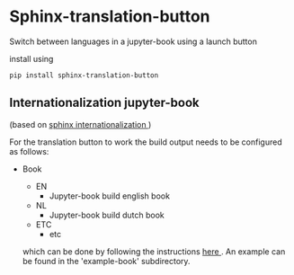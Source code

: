 # Sphinx-translation-button 
Switch between languages in a jupyter-book using a launch button

install using 

```
pip install sphinx-translation-button
```

## Internationalization jupyter-book 
(based on <a href="https://www.sphinx-doc.org/en/master/usage/advanced/intl.html"> sphinx internationalization </a>)

For the translation button to work the build output needs to be configured as follows: 

- Book
  - EN
      - Jupyter-book build english book
  - NL
      - Jupyter-book build dutch book
  - ETC
      - etc

  which can be done by following the instructions <a href="https://www.sphinx-doc.org/en/master/usage/advanced/intl.html"> here </a>. An example can be found in the 'example-book' subdirectory. 

